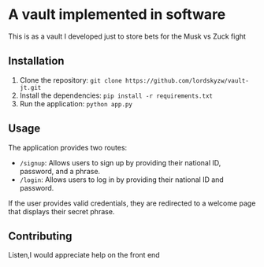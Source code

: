 # A vault implemented in software

This is as a vault I developed just to store bets for the Musk vs Zuck fight

## Installation

1. Clone the repository: `git clone https://github.com/lordskyzw/vault-jt.git`
2. Install the dependencies: `pip install -r requirements.txt`
3. Run the application: `python app.py`

## Usage

The application provides two routes:

- `/signup`: Allows users to sign up by providing their national ID, password, and a  phrase.
- `/login`: Allows users to log in by providing their national ID and password.

If the user provides valid credentials, they are redirected to a welcome page that displays their secret phrase.

## Contributing

Listen,I would appreciate help on the front end
